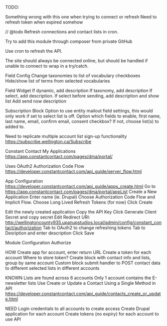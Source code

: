 TODO:

Something wrong with this one when trying to connect or refresh
Need to refresh token when expired somehow



// @todo Refresh connections and contact lists in cron.

Try to add this module through composer from private GitHub

Use cron to refresh the API.

The site should always be connected online, but should be handled if unable to connect to wrap in a try/catch.

Field Config
Change taxonomies to list of vocabulary checkboxes
Hide/show list of terms from selected vocabularies

Field Widget
If dynamic, add description
If taxonomy, add description
If select, add description.
If select before sending, add description and show list
Add send now description

Subscription Block
Option to use entity mailout field settings, this would only work if set to select list is off.
Option which fields to enable, first name, last name, email, confirm email, consent checkbox?
If not, choose list(s) to added to.


Need to replicate multiple account list sign-up functionality
https://subscribe.wellington.ca/Subscribe

Constant Contact My Applications
https://app.constantcontact.com/pages/dma/portal/


Uses OAuth2 Authorization Code Flow
https://developer.constantcontact.com/api_guide/server_flow.html

App Configuration
https://developer.constantcontact.com/api_guide/apps_create.html
Go to https://app.constantcontact.com/pages/dma/portal/appList
Create a New Application
Enter name (ie. Drupal)
Choose Authorization Code Flow and Implicit Flow.
Choose Long Lived Refresh Tokens (for now)
Click Create

Edit the newly created application
Copy the API Key
Click Generate Client Secret and copy secret
Edit Redirect URI: http://wellingtoncounty935.upanupstudios.local/admin/config/constant_contact/authorization
Tab to OAuth2 to change refreshing tokens
Tab to Desription and enter description
Click Save


Module Configuration
Authorize


HOW
Create app for account, enter return URL
Create a token for each account
Where to store token?
Create block with contact info and lists, group by same account
Custom block submit handler to POST contact data to different selected lists in different accounts

KNOWN
Lists are found across 6 accounts
Only 1 account contains the E-newsletter lists
Use Create or Update a Contact Using a Single Method in API https://developer.constantcontact.com/api_guide/contacts_create_or_update.html

NEED
Login credentials to all accounts to create access
Create Drupal application for each account
Create tokens (no expiry) for each account to use API
